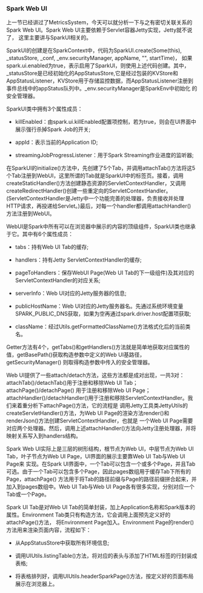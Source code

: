 ### Spark Web UI

上一节已经讲过了MetricsSystem，今天可以就分析一下与之有密切关联关系的Spark Web UI。Spark Web UI主要依赖于Servlet容器Jetty实现，Jetty就不说了，
这里主要讲与SparkUI相关的。

SparkUI的创建是在SparkContext中，代码为SparkUI.create(Some(this), _statusStore, _conf, _env.securityManager, appName, "", startTime)，
如果spark.ui.enabled为true，表示启用了SparkUI，则使用上述代码创建。其中，_statusStore是已经初始化的AppStatusStore,它是经过包装的KVStore和
AppStatusListener，KVStore用于存储监控数据，而AppStatusListener注册到事件总线中的appStatus队列中。_env.securityManager是SparkEnv中初始化
的安全管理器。

SparkUI类中拥有3个属性成员：
  * killEnabled：由spark.ui.killEnabled配置项控制，若为true，则会在UI界面中展示强行杀掉Spark Job的开关;

  * appId：表示当前的Application ID;

  * streamingJobProgressListener：用于Spark Streaming作业进度的监听器;

在SparkUI的initialize()方法中，先创建了5个Tab，并调用attachTab()方法将这5个Tab注册到WebUI，这里所谓的Tab就是SparkUI中的标签页。接着，调用
createStaticHandler()方法创建静态资源的ServletContextHandler，又调用createRedirectHandler()创建一些重定向的ServletContextHandler。
(ServletContextHandler是Jetty中一个功能完善的处理器，负责接收并处理HTTP请求，再投递给Servlet。)最后，对每一个handler都调用attachHandler()
方法注册到WebUI。

WebUI是Spark中所有可以在浏览器中展示的内容的顶级组件，SparkUI类也继承于它。其中有6个属性成员：
  * tabs：持有Web UI Tab的缓存;

  * handlers：持有Jetty ServletContextHandler的缓存;

  * pageToHandlers：保存WebUI Page(Web UI Tab的下一级组件)及其对应的ServletContextHandler的对应关系;

  * serverInfo：Web UI对应的Jetty服务器的信息;

  * publicHostName：Web UI对应的Jetty服务器名。先通过系统环境变量SPARK_PUBLIC_DNS获取，如果为空再通过spark.driver.host配置项获取;

  * className：经过Utils.getFormattedClassName()方法格式化后的当前类名。

Getter方法有4个，getTabs()和getHandlers()方法就是简单地获取对应属性的值，getBasePath()获取构造参数中定义的Web UI基路径，getSecurityManager()
则取得构造参数中传入的安全管理器。

Web UI提供了一些attach/detach方法，这些方法都是成对出现，一共3对：attachTab()/detachTab()用于注册和移除Web UI Tab；attachPage()/detachPage()
用于注册和移除Web UI Page；attachHandler()/detachHandler()用于注册和移除ServletContextHandler。我们来着重分析下attachPage()方法，它的流程是
调用Jetty工具类JettyUtils的createServletHandler()方法，为Web UI Page的渲染方法render()和renderJson()方法创建ServletContextHandler，也就是
一个Web UI Page需要对应两个处理器。然后，调用上述attachHandler()方法向Jetty注册处理器，并将映射关系写入到handlers结构。

Spark Web UI实际上是三层的树形结构，根节点为Web UI，中层节点为Web UI Tab，叶子节点为Web UI Page，UI界面的展示主要靠Web UI Tab与Web UI Page来
实现。在Spark UI界面中，一个Tab可以包含一个或多个Page，并且Tab可选。由于一个Tab可以包含多个Page，因此pages数组用于缓存Tab下所有的Page，attachPage()
方法用于将Tab的路径前缀与Page的路径前缀拼合起来，并加入到pages数组中。Web UI Tab与Web UI Page各有很多实现，分别对应一个Tab或一个Page。

Spark UI Tab是对Web UI Tab的简单封装，加上Application名称和Spark版本的属性。Environment Tab类只有构造方法，它会调用上面预先定义好的attachPage()方法，
将Environment Page加入。Environment Page的render()方法用来渲染页面内容，流程如下：
  * 从AppStatusStore中获取所有环境信息;

  * 调用UIUtils.listingTable()方法，将对应的表头与添加了HTML标签的行封装成表格;

  * 将表格排列好，调用UIUtils.headerSparkPage()方法，按定义好的页面布局展示在浏览器上。

